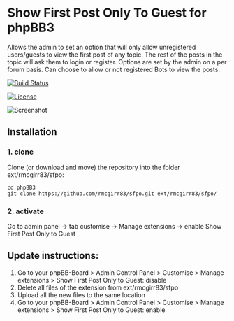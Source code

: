 # Show First Post Only To Guest for phpBB3

Allows the admin to set an option that will only allow unregistered users/guests to view the first post of any topic. The rest of the posts in the topic will ask them to login or register.  Options are set by the admin on a per forum basis. Can choose to allow or not registered Bots to view the posts.

[![Build Status](https://github.com/rmcgirr83/sfpo/workflows/Tests/badge.svg)](https://github.com/rmcgirr83/sfpo/actions)

[![License](https://img.shields.io/github/license/rmcgirr83/sfpo.svg?style=flat-square)](https://github.com/rmcgirr83/sfpo)

![Screenshot](viewtopic.jpg)

## Installation

### 1. clone
Clone (or download and move) the repository into the folder ext/rmcgirr83/sfpo:

```
cd phpBB3
git clone https://github.com/rmcgirr83/sfpo.git ext/rmcgirr83/sfpo/
```
### 2. activate
Go to admin panel -> tab customise -> Manage extensions -> enable Show First Post Only to Guest


## Update instructions:
1. Go to your phpBB-Board > Admin Control Panel > Customise > Manage extensions > Show First Post Only to Guest: disable
2. Delete all files of the extension from ext/rmcgirr83/sfpo
3. Upload all the new files to the same location
4. Go to your phpBB-Board > Admin Control Panel > Customise > Manage extensions > Show First Post Only to Guest: enable
